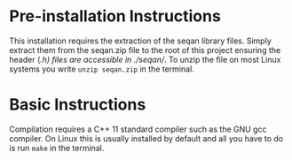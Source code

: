Pre-installation Instructions
=============================

This installation requires the extraction of the seqan library files.
Simply extract them from the seqan.zip file to the root of this project
ensuring the header (*.h) files are accessible in ./seqan/*. To unzip the
file on most Linux systems you write `unzip seqan.zip` in the terminal.

Basic Instructions
==================

Compilation requires a C++ 11 standard compiler such as the GNU gcc compiler.
On Linux this is usually installed by default and all you have to do is run
`make` in the terminal.

